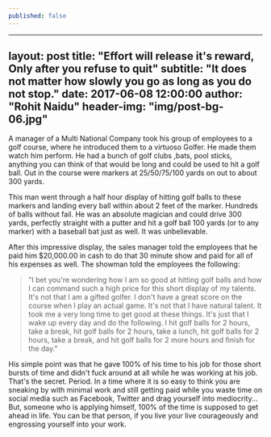 ```yaml
---
published: false
---
```

---
layout:     post
title:      "Effort will release it's reward, Only after you refuse to quit"
subtitle:   "It does not matter how slowly you go as long as you do not stop."
date:       2017-06-08 12:00:00
author:     "Rohit Naidu"
header-img: "img/post-bg-06.jpg"
---
A manager of a Multi National Company took his group of employees to a golf course, where he introduced them to a virtuoso Golfer. He made them watch him perform. He had a bunch of golf clubs ,bats, pool sticks, anything you can think of that would be long and could be used to hit a golf ball. Out in the course were markers at 25/50/75/100 yards on out to about 300 yards. 

This man went through a half hour display of hitting golf balls to these markers and landing every ball within about 2 feet of the marker. Hundreds of balls without fail. He was an absolute magician and could drive 300 yards, perfectly straight with a putter and hit a golf ball 100 yards (or to any marker) with a baseball bat just as well. It was unbelievable.

After this impressive display, the sales manager told the employees that he paid him $20,000.00 in cash to do that 30 minute show and paid for all of his expenses as well.
The showman told the employees the following:
> "I bet you're wondering how I am so good at hitting golf balls and how I can command such a high price for this short display of my talents. It's not that I am a gifted golfer. I don't have a great score on the course when I play an actual game. It's not that I have natural talent. It took me a very long time to get good at these things. It's just that I wake up every day and do the following. I hit golf balls for 2 hours, take a break, hit golf balls for 2 hours, take a lunch, hit golf balls for 2 hours, take a break, and hit golf balls for 2 more hours and finish for the day."

His simple point was that he gave 100% of his time to his job for those short bursts of time and didn't fuck around at all while he was working at his job. That's the secret. Period.
In a time where it is so easy to think you are sneaking by with minimal work and still getting paid while you waste time on social media such as Facebook, Twitter and drag yourself into mediocrity... 
But, someone who is applying himself, 100% of the time is supposed to get ahead in life. You can be that person, if you live your live courageously and engrossing yourself into your work. 
